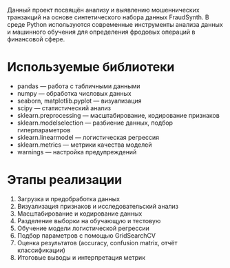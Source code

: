 Данный проект посвящён анализу и выявлению мошеннических транзакций на основе синтетического набора данных FraudSynth. В среде Python используются современные инструменты анализа данных и машинного обучения для определения фродовых операций в финансовой сфере.

# Используемые библиотеки

- pandas — работа с табличными данными  
- numpy — обработка числовых данных  
- seaborn, matplotlib.pyplot — визуализация  
- scipy — статистический анализ  
- sklearn.preprocessing — масштабирование, кодирование признаков  
- sklearn.modelselection — разбиение данных, подбор гиперпараметров  
- sklearn.linearmodel — логистическая регрессия  
- sklearn.metrics — метрики качества моделей  
- warnings — настройка предупреждений  

# Этапы реализации

1. Загрузка и предобработка данных  
2. Визуализация признаков и исследовательский анализ  
3. Масштабирование и кодирование данных  
4. Разделение выборки на обучающую и тестовую  
5. Обучение модели логистической регрессии  
6. Подбор параметров с помощью GridSearchCV  
7. Оценка результатов (accuracy, confusion matrix, отчёт классификации)  
8. Итоговые выводы и интерпретация метрик

